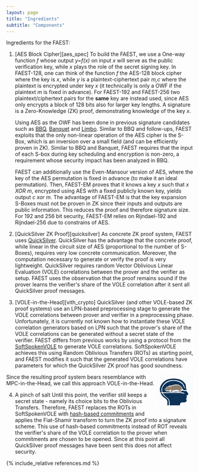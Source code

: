 ```yaml
---
layout: page
title: "Ingredients"
subtitle: "Components"
---
```


Ingredients for the FAEST:

1. [AES Block Cipher][aes_spec]
To build the FAEST, we use a One-way function *f* whose output *y=f(x)* on input *x* will serve as the public verification key, while *x* plays the role of the secret signing key. In FAEST-128, one can think of the function *f* the AES-128 block cipher where the key is *x*, while *y* is a plaintext-ciphertext pair *m,c* where the plaintext is encrypted under key *x* (it technically is only a OWF if the plaintext *m* is fixed in advance). For FAEST-192 and FAEST-256 two plaintext/ciphertext pairs for the **same** key are instead used, since AES only encrypts a block of 128 bits also for larger key lengths. A signature is a Zero-Knowledge  (ZK) proof, demonstrating knowledge of the key *x*.

	Using AES as the OWF has been done in previous signature candidates such as [BBQ](https://eprint.iacr.org/2019/781.pdf), [Banquet](https://eprint.iacr.org/2021/068.pdf) and [Limbo](https://eprint.iacr.org/2021/215). Similar to BBQ and follow-ups, FAEST exploits that the only non-linear operation of the AES cipher is the S-Box, which is an inversion over a small field (and can be efficiently proven in ZK). Similar to BBQ and Banquet, FAEST requires that the input of each S-box during key scheduling and encryption is non-zero, a requirement whose security impact has been analyzed in BBQ.

	FAEST can additionally use the Even-Mansour version of AES, where the key of the AES permutation is fixed in advance (to make it an ideal permutation). Then, FAEST-EM proves that it knows a key *x* such that *x XOR m*, encrypted using AES with a fixed publicly known key, yields output *c xor m*. The advantage of FAEST-EM is that the key expansion S-Boxes must not be proven in ZK since their inputs and outputs are public information. This reduces the proof and therefore signature size. For 192 and 256 bit security, FAEST-EM relies on Rijndael-192 and Rijndael-256 due to constrains of AES.

2. [QuickSilver ZK Proof][quicksilver]
As concrete ZK proof system, FAEST uses [QuickSilver](https://eprint.iacr.org/2021/076). QuickSilver has the advantage that the concrete proof, while linear in the circuit size of AES (proportional to the number of S-Boxes), requires very low concrete communication. Moreover, the computation necessary to generate or verify the proof is very lightweight. QuickSilver requires random Vector Oblivious Linear Evaluation (VOLE) correlations between the prover and the verifier as setup. FAEST uses the observation that the proof remains sound if the prover learns the verifier's share of the VOLE correlation after it sent all QuickSilver proof messages.

3. [VOLE-in-the-Head][vith_crypto]
QuickSilver (and other VOLE-based ZK proof systems) use an LPN-based preprocessing stage to generate the VOLE correlations between prover and verifier in a preprocessing phase. Unfortunately, it is currently not known how to instantiate these VOLE correlation generators based on LPN such that the prover's share of the VOLE correlations can be generated without a secret state of the verifier. FAEST differs from previous works by using a protocol from the [SoftSpokenVOLE](https://eprint.iacr.org/2022/192) to generate VOLE correlations. SoftSpokenVOLE achieves this using Random Oblivious Transfers (ROTs) as starting point, and FAEST  modifies it such that the generated VOLE correlations have parameters for which the QuickSilver ZK proof has good soundness. 
<p>
<img src="/assets/vith.png" alt="A vole in the head of a person" style="float:right;width:20%;">
Since the resulting proof system bears resemblance with MPC-in-the-Head, we call this approach VOLE-in-the-Head.
</p> 

4. A pinch of salt
Until this point, the verifier still keeps a secret state - namely its choice bits to the Oblivious Transfers. Therefore, FAEST replaces the ROTs in SoftSpokenVOLE with [hash-based commitments](https://eprint.iacr.org/2018/983) and applies the Fiat-Shamir transform to turn the ZK proof into a signature scheme. This use of hash-based commitments instead of ROT reveals the verifier's share of the VOLE correlation to the prover when commitments are chosen to be opened. Since at this point all QuickSilver proof messages have been sent this does not affect security. 

{% include_relative references.md %}
